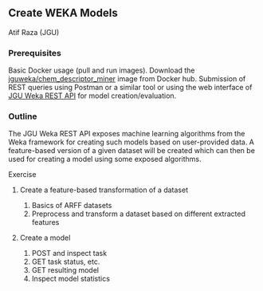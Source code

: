 ## Create WEKA Models

Atif Raza (JGU)

### Prerequisites

Basic Docker usage (pull and run images). Download the [jguweka/chem_descriptor_miner](https://hub.docker.com/r/jguweka/chem_descriptor_miner) image from Docker hub. Submission of REST queries using Postman or a similar tool or using the web interface of [JGU Weka REST API](https://jguweka.prod.openrisknet.org/) for model creation/evaluation.

### Outline

The JGU Weka REST API exposes machine learning algorithms from the Weka framework for creating such models based on user-provided data. A feature-based version of a given dataset will be created which can then be used for creating a model using some exposed algorithms.

Exercise

1. Create a feature-based transformation of a dataset 
    1. Basics of ARFF datasets 
    2. Preprocess and transform a dataset based on different extracted features 

2. Create a model 
    1. POST and inspect task 
    2. GET task status, etc. 
    3. GET resulting model 
    4. Inspect model statistics 
